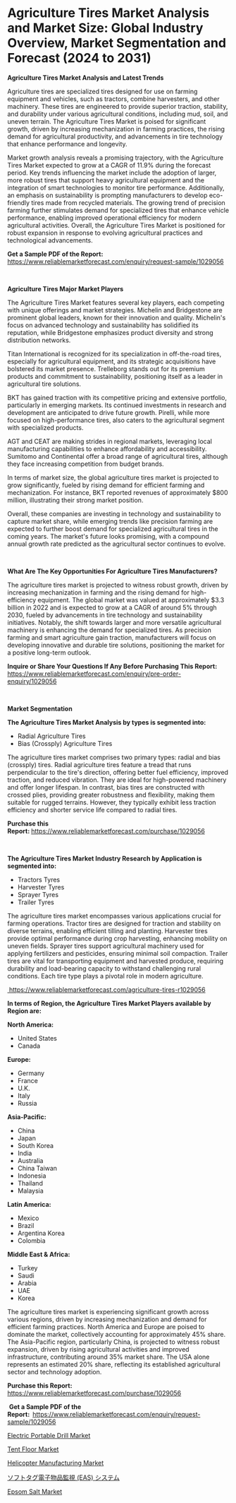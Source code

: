 <p><h1>Agriculture Tires Market Analysis and Market Size: Global Industry Overview, Market Segmentation and Forecast (2024 to 2031)</h1></p><p><strong>Agriculture Tires Market Analysis and Latest Trends</strong></p>
<p><p>Agriculture tires are specialized tires designed for use on farming equipment and vehicles, such as tractors, combine harvesters, and other machinery. These tires are engineered to provide superior traction, stability, and durability under various agricultural conditions, including mud, soil, and uneven terrain. The Agriculture Tires Market is poised for significant growth, driven by increasing mechanization in farming practices, the rising demand for agricultural productivity, and advancements in tire technology that enhance performance and longevity.</p><p>Market growth analysis reveals a promising trajectory, with the Agriculture Tires Market expected to grow at a CAGR of 11.9% during the forecast period. Key trends influencing the market include the adoption of larger, more robust tires that support heavy agricultural equipment and the integration of smart technologies to monitor tire performance. Additionally, an emphasis on sustainability is prompting manufacturers to develop eco-friendly tires made from recycled materials. The growing trend of precision farming further stimulates demand for specialized tires that enhance vehicle performance, enabling improved operational efficiency for modern agricultural activities. Overall, the Agriculture Tires Market is positioned for robust expansion in response to evolving agricultural practices and technological advancements.</p></p>
<p><strong>Get a Sample PDF of the Report:&nbsp;</strong> <a href="https://www.reliablemarketforecast.com/enquiry/request-sample/1029056">https://www.reliablemarketforecast.com/enquiry/request-sample/1029056</a></p>
<p>&nbsp;</p>
<p><strong>Agriculture Tires Major Market Players</strong></p>
<p><p>The Agriculture Tires Market features several key players, each competing with unique offerings and market strategies. Michelin and Bridgestone are prominent global leaders, known for their innovation and quality. Michelin's focus on advanced technology and sustainability has solidified its reputation, while Bridgestone emphasizes product diversity and strong distribution networks.</p><p>Titan International is recognized for its specialization in off-the-road tires, especially for agricultural equipment, and its strategic acquisitions have bolstered its market presence. Trelleborg stands out for its premium products and commitment to sustainability, positioning itself as a leader in agricultural tire solutions.</p><p>BKT has gained traction with its competitive pricing and extensive portfolio, particularly in emerging markets. Its continued investments in research and development are anticipated to drive future growth. Pirelli, while more focused on high-performance tires, also caters to the agricultural segment with specialized products.</p><p>AGT and CEAT are making strides in regional markets, leveraging local manufacturing capabilities to enhance affordability and accessibility. Sumitomo and Continental offer a broad range of agricultural tires, although they face increasing competition from budget brands.</p><p>In terms of market size, the global agriculture tires market is projected to grow significantly, fueled by rising demand for efficient farming and mechanization. For instance, BKT reported revenues of approximately $800 million, illustrating their strong market position.</p><p>Overall, these companies are investing in technology and sustainability to capture market share, while emerging trends like precision farming are expected to further boost demand for specialized agricultural tires in the coming years. The market's future looks promising, with a compound annual growth rate predicted as the agricultural sector continues to evolve.</p></p>
<p>&nbsp;</p>
<p><strong>What Are The Key Opportunities For Agriculture Tires Manufacturers?</strong></p>
<p><p>The agriculture tires market is projected to witness robust growth, driven by increasing mechanization in farming and the rising demand for high-efficiency equipment. The global market was valued at approximately $3.3 billion in 2022 and is expected to grow at a CAGR of around 5% through 2030, fueled by advancements in tire technology and sustainability initiatives. Notably, the shift towards larger and more versatile agricultural machinery is enhancing the demand for specialized tires. As precision farming and smart agriculture gain traction, manufacturers will focus on developing innovative and durable tire solutions, positioning the market for a positive long-term outlook.</p></p>
<p><strong>Inquire or Share Your Questions If Any Before Purchasing This Report:</strong> <a href="https://www.reliablemarketforecast.com/enquiry/pre-order-enquiry/1029056">https://www.reliablemarketforecast.com/enquiry/pre-order-enquiry/1029056</a></p>
<p>&nbsp;</p>
<p><strong>Market Segmentation</strong></p>
<p><strong>The Agriculture Tires Market Analysis by types is segmented into:</strong></p>
<p><ul><li>Radial Agriculture Tires</li><li>Bias (Crossply) Agriculture Tires</li></ul></p>
<p><p>The agriculture tires market comprises two primary types: radial and bias (crossply) tires. Radial agriculture tires feature a tread that runs perpendicular to the tire's direction, offering better fuel efficiency, improved traction, and reduced vibration. They are ideal for high-powered machinery and offer longer lifespan. In contrast, bias tires are constructed with crossed plies, providing greater robustness and flexibility, making them suitable for rugged terrains. However, they typically exhibit less traction efficiency and shorter service life compared to radial tires.</p></p>
<p><strong>Purchase this Report:&nbsp;</strong><a href="https://www.reliablemarketforecast.com/purchase/1029056">https://www.reliablemarketforecast.com/purchase/1029056</a></p>
<p>&nbsp;</p>
<p><strong>The Agriculture Tires Market Industry Research by Application is segmented into:</strong></p>
<p><ul><li>Tractors Tyres</li><li>Harvester Tyres</li><li>Sprayer Tyres</li><li>Trailer Tyres</li></ul></p>
<p><p>The agriculture tires market encompasses various applications crucial for farming operations. Tractor tires are designed for traction and stability on diverse terrains, enabling efficient tilling and planting. Harvester tires provide optimal performance during crop harvesting, enhancing mobility on uneven fields. Sprayer tires support agricultural machinery used for applying fertilizers and pesticides, ensuring minimal soil compaction. Trailer tires are vital for transporting equipment and harvested produce, requiring durability and load-bearing capacity to withstand challenging rural conditions. Each tire type plays a pivotal role in modern agriculture.</p></p>
<p><a href="https://www.reliablemarketforecast.com/agriculture-tires-r1029056">&nbsp;https://www.reliablemarketforecast.com/agriculture-tires-r1029056</a></p>
<p><strong>In terms of Region, the Agriculture Tires Market Players available by Region are:</strong></p>
<p>
    <p> <strong> North America: </strong>
        <ul>
            <li>United States</li>
            <li>Canada</li>
        </ul>
        </p> 
    <p> <strong> Europe: </strong>
        <ul>
            <li>Germany</li>
            <li>France</li>
            <li>U.K.</li>
            <li>Italy</li>
            <li>Russia</li>
        </ul>
        </p> 
    <p> <strong> Asia-Pacific: </strong>
        <ul>
            <li>China</li>
            <li>Japan</li>
            <li>South Korea</li>
            <li>India</li>
            <li>Australia</li>
            <li>China Taiwan</li>
            <li>Indonesia</li>
            <li>Thailand</li>
            <li>Malaysia</li>
        </ul>
        </p> 
    <p> <strong> Latin America: </strong>
        <ul>
            <li>Mexico</li>
            <li>Brazil</li>
            <li>Argentina Korea</li>
            <li>Colombia</li>
        </ul>
        </p> 
    <p> <strong> Middle East & Africa: </strong>
        <ul>
            <li>Turkey</li>
            <li>Saudi</li>
            <li>Arabia</li>
            <li>UAE</li>
            <li>Korea</li>
        </ul>
    </p>
    </p>
<p><p>The agriculture tires market is experiencing significant growth across various regions, driven by increasing mechanization and demand for efficient farming practices. North America and Europe are poised to dominate the market, collectively accounting for approximately 45% share. The Asia-Pacific region, particularly China, is projected to witness robust expansion, driven by rising agricultural activities and improved infrastructure, contributing around 35% market share. The USA alone represents an estimated 20% share, reflecting its established agricultural sector and technology adoption.</p></p>
<p><strong>Purchase this Report: </strong><a href="https://www.reliablemarketforecast.com/purchase/1029056">https://www.reliablemarketforecast.com/purchase/1029056</a></p>
<p>&nbsp;<strong>Get a Sample PDF of the Report:&nbsp;&nbsp;</strong><a href="https://www.reliablemarketforecast.com/enquiry/request-sample/1029056">https://www.reliablemarketforecast.com/enquiry/request-sample/1029056</a></p>
<p><strong></strong></p>
<p><p><a href="https://www.linkedin.com/pulse/trategic-market-insights-global-electric-portable-drill-2024--0jhcf?trackingId=hiaHihcERUSoc0%2BGVevPFQ%3D%3D">Electric Portable Drill Market</a></p><p><a href="https://medium.com/@jarredmertz90/the-global-tent-floor-market-is-at-the-forefront-of-innovation-driving-rapid-industry-evolution-35be4ad41710">Tent Floor Market</a></p><p><a href="https://medium.com/@dannellbugess3/the-helicopter-manufacturing-market-has-experienced-impressive-growth-in-recent-years-expanding-1b60453beb42">Helicopter Manufacturing Market</a></p><p><a href="https://medium.com/@solomonbode85/soft-tag-electronic-article-surveillance-eas-system-market-%E3%81%AF-%E3%82%B3%E3%82%B9%E3%83%88%E7%AE%A1%E7%90%86%E3%81%A8%E5%8A%B9%E7%8E%87%E5%90%91%E4%B8%8A%E3%82%92%E5%84%AA%E5%85%88%E3%81%97%E3%81%BE%E3%81%99-7cc72bb1b577">ソフトタグ電子物品監視 (EAS) システム</a></p><p><a href="https://issuu.com/reportprime-2/docs/epsom-salt-market-size-2030.pptx_cfda6539558cf8">Epsom Salt Market</a></p></p>